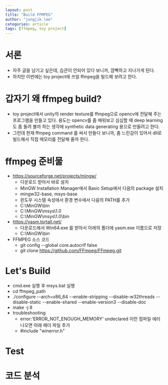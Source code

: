 ```yaml
---
layout: post
title: "Build FFMPEG"
author: "jungjik.lee"
categories: article
tags: [ffmpeg, toy project]
---
```


# 서론
 - 자주 글을 남기고 싶은데, 습관이 안되어 있다 보니까, 깜빡하고 지나가게 된다.
 - 하지만 이번에는 toy project에 쓰일 ffmpeg을 빌드해 보려고 한다.

# 갑자기 왜 ffmpeg build?
 - toy project에서 unity의 render texture를 ffmpeg으로 opencv에 전달해 주는 프로그램을 만들고 있다. 용도는 opencv를 좀 배워보고 심심할 때 deep learning 도 좀 돌려 볼까 하는 생각에 synthetic data generating 용으로 만들려고 한다.
 - 그런데 현재 ffmpeg command 를 써서 만들다 보니까, 좀 느린감이 있어서 dll로 빌드해서 직접 메모리를 전달해 줄까 한다.

# ffmpeg 준비물
 - https://sourceforge.net/projects/mingw/
   - 다운로드 받아서 바로 설치
   - MinGW Installation Manager에서 Basic Setup에서 다음의 package 설치
   - mingw32-base, msys-base
   - 윈도우 시스템 속성에서 환경 변수에서 다음의 PATH를 추가
   - C:\MinGW\bin
   - C:\MinGW\msys\1.0
   - C:\MinGW\msys\1.0\bin
 - https://yasm.tortall.net/
   - 다운로드에서 Win64.exe 를 받아서 아래의 폴더에 yasm.exe 이름으로 저장
   - C:\MinGW\bin
 - FFMPEG 소스 코드
   - git config --global core.autocrlf false
   - git clone https://github.com/FFmpeg/FFmpeg.git

# Let's Build
 - cmd.exe 실행 후 msys.bat 실행
 - cd ffmpeg_path
 - ./configure --arch=x86_64 --enable-stripping --disable-w32threads  --disable-static --enable-shared --enable-version3 --disable-doc
 - make -j 8
 - troubleshooting
   - error:'ERROR_NOT_ENOUGH_MEMORY' undeclared 이런 컴파일 에러 나오면 아래 헤더 파일 추가
   - #include "winerror.h"

# Test

# 코드 분석

